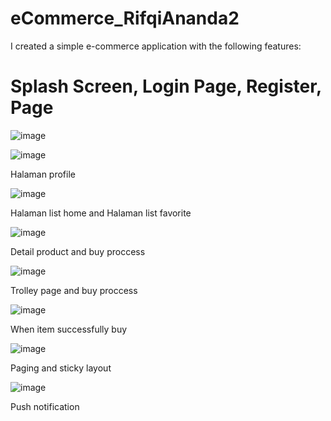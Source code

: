 # eCommerce_RifqiAnanda2

I created a simple e-commerce application with the following features:

# Splash Screen, Login Page, Register, Page

![image](https://user-images.githubusercontent.com/87416222/225801799-632e766d-662c-4fd8-bd4b-8ed9061736f9.png)


![image](https://user-images.githubusercontent.com/87416222/225801909-37e92a92-0c0f-45a6-aec2-edb300485714.png)

Halaman profile 

![image](https://user-images.githubusercontent.com/87416222/225801997-d311420a-9b06-402a-9ad0-2e4efa59c8f3.png)

Halaman list home and Halaman list favorite

![image](https://user-images.githubusercontent.com/87416222/225802157-10b7c8ee-8237-4c11-b136-c68e24c253bd.png)

Detail product and buy proccess

![image](https://user-images.githubusercontent.com/87416222/225802273-69802b4f-b941-4554-b9e4-934f9ecb63d2.png)

Trolley page and buy proccess

![image](https://user-images.githubusercontent.com/87416222/225802346-59b0552c-7d1f-4539-93e4-70f34d336460.png)

When item successfully buy

![image](https://user-images.githubusercontent.com/87416222/225802416-5558a7d0-4453-4945-ade7-4f0f68789e74.png)

Paging and sticky layout

![image](https://user-images.githubusercontent.com/87416222/225802620-c6beebeb-8101-4866-80f4-a92abf96bcc2.png)

Push notification
